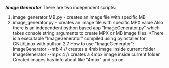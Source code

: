 ***Image Generator***
There are two independent scripts:
1. image_generator.MB.py - creates an image file with specific MB
2. image_generator.py - creates an image file with specific MPX value
Also there is an independent python based app "ImageGenerator.py" which takes console string arguments to create MPX or MB image files.
*There is a executable "ImageGenerator" compiled using pyinstaller for GNU\Linux with puthon 2.7
How to use "ImageGenerator":
ImageGenerator --mb 4 // creates a 4mb image inside current folder
ImageGenerator --mpx 4 // creates a 4mpx image inside current folder
Created images has info about like "4mpx" and so on
